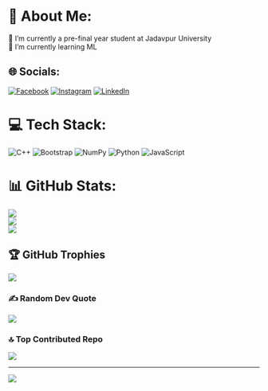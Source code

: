 # 💫 About Me:
🔭 I’m currently a pre-final year student at Jadavpur University<br>🌱 I’m currently learning ML<br>


## 🌐 Socials:
[![Facebook](https://img.shields.io/badge/Facebook-%231877F2.svg?logo=Facebook&logoColor=white)](https://facebook.com/Brotin) [![Instagram](https://img.shields.io/badge/Instagram-%23E4405F.svg?logo=Instagram&logoColor=white)](https://instagram.com/ig_fadedbro) [![LinkedIn](https://img.shields.io/badge/LinkedIn-%230077B5.svg?logo=linkedin&logoColor=white)](https://linkedin.com/in/brotin-haldar-236872231) 

# 💻 Tech Stack:
![C++](https://img.shields.io/badge/c++-%2300599C.svg?style=for-the-badge&logo=c%2B%2B&logoColor=white) ![Bootstrap](https://img.shields.io/badge/bootstrap-%23563D7C.svg?style=for-the-badge&logo=bootstrap&logoColor=white) ![NumPy](https://img.shields.io/badge/numpy-%23013243.svg?style=for-the-badge&logo=numpy&logoColor=white) ![Python](https://img.shields.io/badge/python-3670A0?style=for-the-badge&logo=python&logoColor=ffdd54) ![JavaScript](https://img.shields.io/badge/javascript-%23323330.svg?style=for-the-badge&logo=javascript&logoColor=%23F7DF1E)
# 📊 GitHub Stats:
![](https://github-readme-stats.vercel.app/api?username=Brotin003&theme=dark&hide_border=false&include_all_commits=true&count_private=true)<br/>
![](https://github-readme-streak-stats.herokuapp.com/?user=Brotin003&theme=dark&hide_border=false)<br/>
![](https://github-readme-stats.vercel.app/api/top-langs/?username=Brotin003&theme=dark&hide_border=false&include_all_commits=true&count_private=true&layout=compact)

## 🏆 GitHub Trophies
![](https://github-profile-trophy.vercel.app/?username=Brotin003&theme=radical&no-frame=false&no-bg=true&margin-w=4)

### ✍️ Random Dev Quote
![](https://quotes-github-readme.vercel.app/api?type=horizontal&theme=radical)

### 🔝 Top Contributed Repo
![](https://github-contributor-stats.vercel.app/api?username=Brotin003&limit=5&theme=dark&combine_all_yearly_contributions=true)

---
[![](https://visitcount.itsvg.in/api?id=Brotin003&icon=0&color=0)](https://visitcount.itsvg.in)

<!-- Proudly created with GPRM ( https://gprm.itsvg.in ) -->
